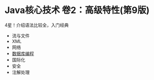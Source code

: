 #   Java核心技术 卷2：高级特性(第9版)

4星！介绍语法比较全，入门经典

-   流与文件
-   XML
-   网络
-   [数据库编程](s2s4.md)
-   国际化
-   安全
-   注解处理

